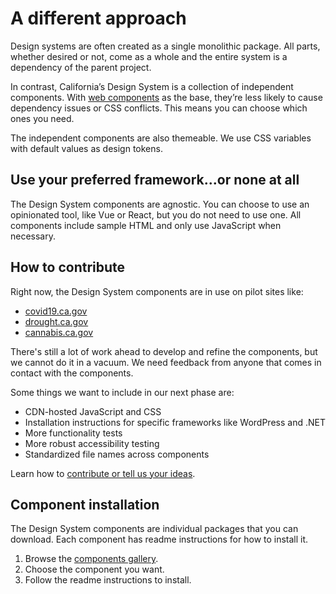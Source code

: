 # A different approach

Design systems are often created as a single monolithic package. All parts, whether desired or not, come as a whole and the entire system is a dependency of the parent project.

In contrast, California’s Design System is a collection of independent components. With [web components](https://developer.mozilla.org/en-US/docs/Web/Web_Components) as the base, they’re less likely to cause dependency issues or CSS conflicts. This means you can choose which ones you need. 

The independent components are also themeable. We use CSS variables with default values as design tokens. 

## Use your preferred framework...or none at all

The Design System components are agnostic. You can choose to use an opinionated tool, like Vue or React, but you do not need to use one. All components include sample HTML and only use JavaScript when necessary.

## How to contribute

Right now, the Design System components are in use on pilot sites like:

* [covid19.ca.gov](https://covid19.ca.gov/)
* [drought.ca.gov](https://drought.ca.gov/)
* [cannabis.ca.gov](https://cannabis.ca.gov/)

There's still a lot of work ahead to develop and refine the components, but we cannot do it in a vacuum. We need feedback from anyone that comes in contact with the components. 

Some things we want to include in our next phase are:

* CDN-hosted JavaScript and CSS
* Installation instructions for specific frameworks like WordPress and .NET
* More functionality tests
* More robust accessibility testing
* Standardized file names across components

Learn how to [contribute or tell us your ideas](/contribute/). 

## Component installation

The Design System components are individual packages that you can download. Each component has readme instructions for how to install it.

1. Browse the [components gallery](/components/).
2. Choose the component you want.
3. Follow the readme instructions to install.
